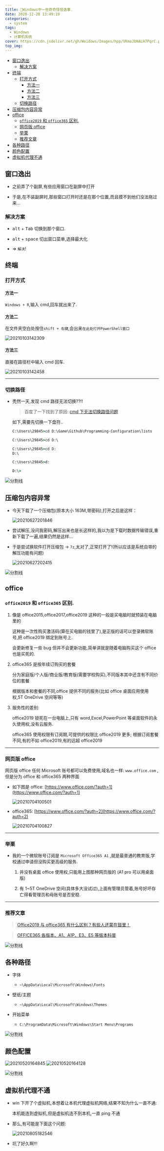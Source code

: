 ```yaml
---
title: 💢Windows中一些奇奇怪怪逸事.
date: 2020-12-28 13:49:19
categories:
  - system
tags:
  - Windows
  - 计算机系统
cover: https://cdn.jsdelivr.net/gh/Weidows/Images/hpp/VKmoJbNALH7PqrC.png
top_img:
---
```


<!--
 * @?: *********************************************************************
 * @Author: Weidows
 * @Date: 2020-12-28 13:49:19
 * @LastEditors: Weidows
 * @LastEditTime: 2021-08-05 18:26:07
 * @FilePath: \Blog-private\source\_posts\system\Windows.md
 * @Description:
 * @!: *********************************************************************
-->

- [窗口逸出](#窗口逸出)
  - [解决方案](#解决方案)
- [终端](#终端)
  - [打开方式](#打开方式)
    - [方法一](#方法一)
    - [方法二](#方法二)
    - [方法三](#方法三)
  - [切换路径](#切换路径)
- [压缩包内容异常](#压缩包内容异常)
- [office](#office)
  - [`office2019` 和 `office365` 区别.](#office2019-和-office365-区别)
  - [网页版 office](#网页版-office)
  - [举栗](#举栗)
  - [推荐文章](#推荐文章)
- [各种路径](#各种路径)
- [颜色配置](#颜色配置)
- [虚拟机代理不通](#虚拟机代理不通)

## 窗口逸出

- 之前弄了个副屏,有些应用窗口在副屏中打开

- 于是,在不装副屏时,那些窗口打开时还是在那个位置,而且摸不到他们没法拖过来...

### 解决方案

- <kbd>alt</kbd> + <kbd>Tab</kbd> 切换到那个窗口.

- <kbd>alt</kbd> + <kbd>space</kbd> 切出窗口菜单,选择最大化

- => `解决`!

## 终端

### 打开方式

#### 方法一

`Windows + R`,输入 cmd,回车就出来了.

#### 方法二

在文件夹空白处按住`shift + 右键`,会出来`在此处打开PowerShell窗口`

<img src="https://cdn.jsdelivr.net/gh/Weidows/Images/hpp/4HflJZPK8W95i1A.png" alt="20210103142309" />

#### 方法三

直接在路径栏中输入 cmd 回车.

<img src="https://cdn.jsdelivr.net/gh/Weidows/Images/hpp/jvCbW19uq6ohExN.png" alt="20210103142458" />

---

### 切换路径

- 秃然一天,发现 cmd 路径无法切换??!!

  > 百度了一下找到了原因: [cmd 下无法切换路径问题](https://blog.csdn.net/weixin_38089515/article/details/76339030)

  如下,需要先切换一下盘符..

  ```cmd
  C:\Users\29845>cd D:\Game\Github\Programming-Configuration\lists

  C:\Users\29845>cd D:\

  C:\Users\29845>cd D:
  D:\

  C:\Users\29845>d:

  D:\>
  ```

![分割线](https://cdn.jsdelivr.net/gh/Weidows/Images/img/divider.png)

## 压缩包内容异常

- 今天下载了一个压缩包(原本大小 163M,带密码),打开之后是这样：

  <img src="https://i.loli.net/2021/06/27/kHyT5PwOSBltR3n.png" alt="20210627201846" />

- 尝试解压,没问我密码,解压出来也是长这样的,我以为是下载时数据传输错误,重新下载了一遍,结果仍然是这样...

- 于是尝试换软件打开压缩包 -> `7z`,太对了,正常打开了!(所以应该是系统自带的解压功能有问题)

  <img src="https://i.loli.net/2021/06/27/62gOc1xLjyQfSVa.png" alt="20210627202415" />

![分割线](https://cdn.jsdelivr.net/gh/Weidows/Images/img/divider.png)

## office

### `office2019` 和 `office365` 区别.

1. 像是 office2015,office2017,office2019 这种的一般是买电脑时就预装在电脑里的

   这种是一次性购买激活码(算在买电脑的钱里了),是正版的话可以登录微软账号,把 office2019 绑定到账号上.

   会更新修复一些 bug 但并不会更新功能,简单讲就是随着电脑购买这个 office 也是买死的.

2. office365 是按年续订购买的套餐

   分为家庭版/个人版/商业版/教育版(需要学校购买),不同版本其中还含有不同价位的套餐

   根据版本和套餐的不同,office 提供不同的服务(比如 office 桌面应用使用权,5T OneDrive 空间等等)

3. 服务性的差别:

   office2019 锁死在一台电脑上,只有 word,Excel,PowerPoint 等桌面软件的永久使用权,没有云服务.

   office365 使用权限有订阅期,可提供的权限比 office2019 更多; 根据订阅套餐不同,有的不如 office2019,有的远超 office2019

---

### 网页版 office

网页版 office 任何 Microsoft 账号都可以免费使用,域名也一样: `www.office.com` ,但是分为 office 和 office365 两种界面

- 如下图是 office: [https://www.office.com/?auth=1](https://www.office.com/?auth=1)

  <img src="https://i.loli.net/2021/07/04/KrxdhIADz6l4uSE.png" alt="20210704100501" />

- office365: [https://www.office.com/?auth=2](https://www.office.com/?auth=2)

  <img src="https://i.loli.net/2021/07/04/jFnAHYlXwmf4Ka1.png" alt="20210704100827" />

---

### 举栗

- 我的一个微软账号订阅是 `Microsoft Office365 A1` ,就是最普通的教育版,学校通过申请但没购买更高级的服务.

  1. 并没有桌面 office 使用权,只能用上图那种网页版的 (A1 pro 可以用桌面版)

  2. 有 1~5T OneDrive 空间(具体多大没试过),上面有管理员管着,账号好坏存亡得看管理员和母账号是否安稳.

---

### 推荐文章

> [Office2019 与 office365 有什么区别？有些人还蒙在鼓里！](https://baijiahao.baidu.com/s?id=1629077774897211140&wfr=spider&for=pc)

> [OFFICE365 各版本、A1、A1P、E3、E5 等版本科普](https://shikey.com/2019/12/24/office365-versions-a1-a1p-e3-etc.html)

![分割线](https://cdn.jsdelivr.net/gh/Weidows/Images/img/divider.png)

## 各种路径

- 字体

  - `~\AppData\Local\Microsoft\Windows\Fonts`

- 壁纸/主题

  - `~\AppData\Local\Microsoft\Windows\Themes`

- 开始菜单

  - `C:\ProgramData\Microsoft\Windows\Start Menu\Programs`

![分割线](https://cdn.jsdelivr.net/gh/Weidows/Images/img/divider.png)

## 颜色配置

  <img src="https://i.loli.net/2021/05/20/7gNxJSafiq5X81w.png" alt="20210520164845" />

  <img src="https://i.loli.net/2021/05/20/a7ZbKmyWYJcxIOG.png" alt="20210520164128" />

![分割线](https://cdn.jsdelivr.net/gh/Weidows/Images/img/divider.png)

## 虚拟机代理不通

- win 下开了个虚拟机,本想着让本机代理虚拟机网络,结果不知为什么一直不通:

  本机能连到虚拟机,但是虚拟机连不到本机,一直 ping 不通

- 那么,有可能是下面这个问题:

  <img src="https://i.loli.net/2021/08/05/ml7LUWTfPMzaEhA.png" alt="20210805182546" />

- 坑了好久啊!!!
